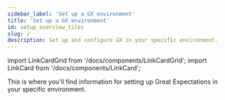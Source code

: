 ```yaml
---
sidebar_label: 'Set up a GX environment'
title: 'Set up a GX environment'
id: setup_overview_tiles
slug: /
description: Set up and configure GX in your specific environment.
---
```


import LinkCardGrid from '/docs/components/LinkCardGrid';
import LinkCard from '/docs/components/LinkCard';

<p class="DocItem__header-description">This is where you'll find information for setting up Great Expectations in your specific environment.</p>

<LinkCardGrid>
  <LinkCard topIcon label="Local filesystems" description="Install and configure GX locally." href="/docs/guides/setup/installation/local" icon="/img/cloud_storage.svg" />
  <LinkCard topIcon label="Hosted environments" description="Install and configure GX in environments such as Databricks, AWS EMR, Google Cloud Composer, and others." href="/docs/guides/setup/installation/hosted_environment" icon="/img/cloud_storage.svg" />
  <LinkCard topIcon label="Cloud storage" description="Install and configure GX in environments where data is stored on a Cloud service." href="/docs/guides/setup/optional_dependencies/cloud/how_to_set_up_gx_to_work_with_data_on_aws_s3" icon="/img/cloud_storage.svg" />
  <LinkCard topIcon label="SQL databases" description="Install and configure GX in environments using SQL databases." href="/docs/guides/setup/optional_dependencies/sql_databases/how_to_setup_gx_to_work_with_sql_databases" icon="/img/cloud_storage.svg" />
</LinkCardGrid>